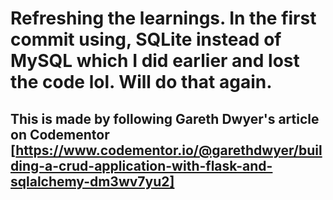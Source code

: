 # Refreshing the learnings. In the first commit using, SQLite instead of MySQL which I did earlier and lost the code lol. Will do that again.

## This is made by following Gareth Dwyer's article on Codementor [https://www.codementor.io/@garethdwyer/building-a-crud-application-with-flask-and-sqlalchemy-dm3wv7yu2]
